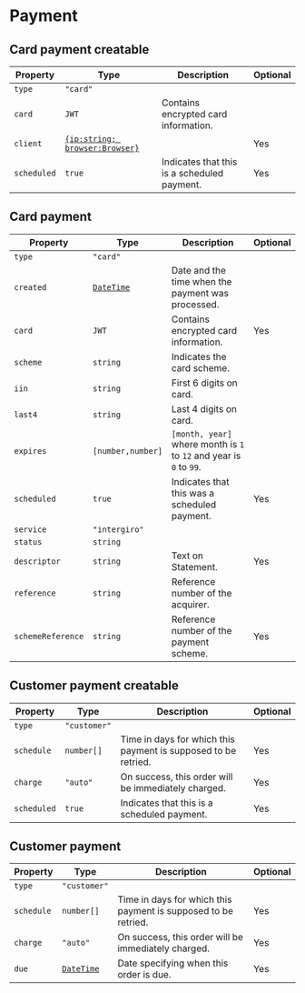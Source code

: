 # Payment

## Card payment creatable
| Property    | Type                                                                | Description                                 | Optional |
|-------------|---------------------------------------------------------------------|---------------------------------------------|----------|
| `type`      | `"card"`                                                            |                                             |          |
| `card`      | `JWT`                                                               | Contains encrypted card information.        |          |
| `client`    | [`{ip:string; browser:Browser}`](../../integrate/reference#browser) |                                             | Yes      |
| `scheduled` | `true`                                                              | Indicates that this is a scheduled payment. | Yes      |

## Card payment
| Property          | Type                               | Description                                                         | Optional |
|-------------------|------------------------------------|---------------------------------------------------------------------|----------|
| `type`            | `"card"`                           |                                                                     |          |
| `created`         | [`DateTime`](./reference#datetime) | Date and the time when the payment was processed.                   |          |
| `card`            | `JWT`                              | Contains encrypted card information.                                | Yes      |
| `scheme`          | `string`                           | Indicates the card scheme.                                          |          |
| `iin`             | `string`                           | First 6 digits on card.                                             |          |
| `last4`           | `string`                           | Last 4 digits on card.                                              |          |
| `expires`         | `[number,number]`                  | `[month, year]` where month is `1` to `12` and year is `0` to `99`. |          |
| `scheduled`       | `true`                             | Indicates that this was a scheduled payment.                        | Yes      |
| `service`         | `"intergiro"`                      |                                                                     |          |
| `status`          | `string`                           |                                                                     |          |
| `descriptor`      | `string`                           | Text on Statement.                                                  | Yes      |
| `reference`       | `string`                           | Reference number of the acquirer.                                   |          |
| `schemeReference` | `string`                           | Reference number of the payment scheme.                             | Yes      |

## Customer payment creatable
| Property    | Type         | Description                                                    | Optional |
|-------------|--------------|----------------------------------------------------------------|----------|
| `type`      | `"customer"` |                                                                |          |
| `schedule`  | `number[]`   | Time in days for which this payment is supposed to be retried. | Yes      |
| `charge`    | `"auto"`     | On success, this order will be immediately charged.            | Yes      |
| `scheduled` | `true`       | Indicates that this is a scheduled payment.                    | Yes      |

## Customer payment
| Property   | Type                               | Description                                                    | Optional |
|------------|------------------------------------|----------------------------------------------------------------|----------|
| `type`     | `"customer"`                       |                                                                |          |
| `schedule` | `number[]`                         | Time in days for which this payment is supposed to be retried. | Yes      |
| `charge`   | `"auto"`                           | On success, this order will be immediately charged.            | Yes      |
| `due`      | [`DateTime`](./reference#datetime) | Date specifying when this order is due.                        | Yes      |
